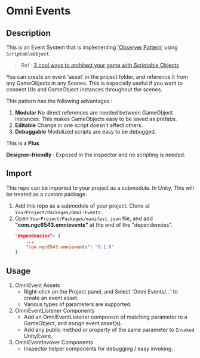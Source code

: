 # Omni Events

## Description
This is an Event System that is implementing ['Observer Pattern'](https://en.wikipedia.org/wiki/Observer_pattern) using `ScriptableObject`.

> Ref : [3 cool ways to architect your game with Scriptable Objects](https://unity3d.com/kr/how-to/architect-with-Scriptable-Objects?utm_campaign=saas_global_nurture_2018-Paid-subs-CLC-Monthly&utm_content=2018-CLC-Monthly-programmer-architect-with-Scriptable-Objects-v2&utm_medium=email&utm_source=Eloqua)

You can create an event 'asset' in the project folder, and reference it from any GameObjects in any Scenes. This is especially useful if you want to connect UIs and GameObject instances throughout the scenes.

This pattern has the following advantages :
1. **Modular**  No direct references are needed between GameObject instances. This makes GameObjects easy to be saved as prefabs.
2. **Editable** Change in one script doesn't affect others.
3. **Debuggable** Modulized scripts are easy to be debugged.

This is a **Plus**

**Designer-friendly** : Exposed in the inspector and no scripting is needed.

## Import
This repo can be imported to your project as a submodule. In Unity, This will be treated as a custom package.
1. Add this repo as a submodule of your project. Clone at `YourProject/Packages/Omni-Events`.
2. Open `YourProject/Packages/manifest.json` file, and add **"com.ngc6543.omnievents"** at the end of the "dependencies".
	```json
	"dependencies": {
		...
		"com.ngc6543.omnievents": "0.1.0"
	}
	```

## Usage
1. OmniEvent Assets
	- Right-click on the Project panel, and Select 'Omni Events/...' to create an event asset.
	- Various types of parameters are supported.
2. OmniEventListener Components
	- Add an OmniEventListener component of matching parameter to a GameObject, and assign event asset(s).
	- Add any public method or property of the same parameter to `Invoked` UnityEvent.
3. OmniEventInvoker Components
	- Inspector helper components for debugging / easy invoking.